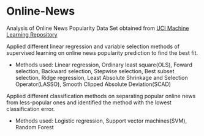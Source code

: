 # Online-News

Analysis of Online News Popularity Data Set obtained from [UCI Machine Learning Repository](https://archive.ics.uci.edu/ml/datasets/Online+News+Popularity)

Applied different linear regression and variable selection methods of supervised learning on online news popularity prediction to find  the best fit.
  * Methods used: Linear regression, Ordinary least square(OLS), Foward selection, Backward selection, Stepwise selection, Best subset selection, Ridge regression, Least Absolute Shrinkage and Selection Operator(LASSO), Smooth Clipped Absolute Deviation(SCAD)


Applied different classification methods on separating popular online news from less-popular ones and identified the method with the lowest classification error.
  * Methods used: Logistic regression, Support vector machines(SVM), Random Forest
